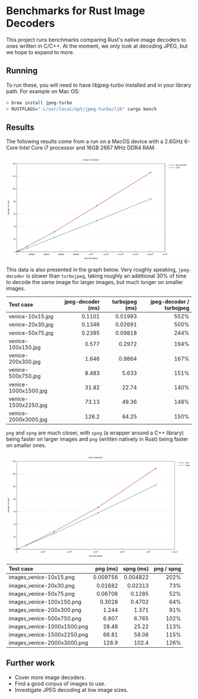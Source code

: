 # Benchmarks for Rust Image Decoders

This project runs benchmarks comparing Rust's native image decoders to ones written in C/C++.
At the moment, we only look at decoding JPEG, but we hope to expand to more.

## Running

To run these, you will need to have libjpeg-turbo installed and in your library path.
For example on Mac OS:

```sh
> brew install jpeg-turbo
> RUSTFLAGS="-L/usr/local/opt/jpeg-turbo/lib" cargo bench
```

## Results

The following results come from a run on a MacOS device with a 2.6GHz 6-Core Intel Core i7 processor and 16GB 2667 MHz DDR4 RAM.

![Line graph displaying JPEG decoding time of turbojpeg and jpeg-decoder on various image sizes.](lines.svg)

This data is also presented in the graph below.
Very roughly speaking, `jpeg-decoder` is slower than `turbojpeg`, taking roughly an additional 30%
of time to decode the same image for larger images, but much longer on smaller images.

| Test case | jpeg-decoder (ms) | turbojpeg (ms) | jpeg-decoder / turbojpeg |
| :--- | ---: | ---: | ---: |
| venice-10x15.jpg | 0.1101 | 0.01993 | 552% |
| venice-20x30.jpg | 0.1346 | 0.02691 | 500% |
| venice-50x75.jpg | 0.2395 | 0.09818 | 244% |
| venice-100x150.jpg | 0.577 | 0.2972 | 194% |
| venice-200x300.jpg | 1.646 | 0.9864 | 167% |
| venice-500x750.jpg | 8.483 | 5.633 | 151% |
| venice-1000x1500.jpg | 31.82 | 22.74 | 140% |
| venice-1500x2250.jpg | 73.13 | 49.36 | 148% |
| venice-2000x3000.jpg | 126.2 | 84.25 | 150% |

`png` and `spng` are much closer, with `spng` (a wrapper around a C++ library) being faster on larger images and `png`
(written natively in Rust) being faster on smaller ones.

![Line graph displaying PNG decoding time of png and spng on various image sizes.](png-lines.svg)

| Test case | png (ms) | spng (ms) | png / spng |
| :--- | ---: | ---: | ---: |
| images_venice-10x15.png | 0.009756 | 0.004822 | 202% |
| images_venice-20x30.png | 0.01682 | 0.02313 | 73% |
| images_venice-50x75.png | 0.06706 | 0.1285 | 52% |
| images_venice-100x150.png | 0.3028 | 0.4702 | 64% |
| images_venice-200x300.png | 1.244 | 1.371 | 91% |
| images_venice-500x750.png | 6.907 | 6.765 | 102% |
| images_venice-1000x1500.png | 28.48 | 25.22 | 113% |
| images_venice-1500x2250.png | 66.81 | 58.06 | 115% |
| images_venice-2000x3000.png | 128.9 | 102.4 | 126% |

## Further work

* Cover more image decoders.
* Find a good corpus of images to use.
* Investigate JPEG decoding at low image sizes.
